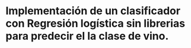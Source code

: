 # Implementación de un clasificador con **Regresión logística** sin librerias para predecir el la clase de vino.
